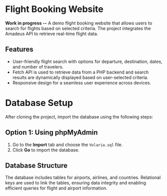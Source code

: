 # Flight Booking Website
**Work in progress --**
A demo flight booking website that allows users to search for flights based on selected criteria. The project integrates the Amadeus API to retrieve real-time flight data.

## Features

- User-friendly flight search with options for departure, destination, dates, and number of travelers.
- Fetch API is used to retrieve data from a PHP backend and search results are dynamically displayed based on user-selected criteria.
- Responsive design for a seamless user experience across devices.

# Database Setup

After cloning the project, import the database using the following steps:

## Option 1: Using phpMyAdmin

1. Go to the **Import** tab and choose the `Volaria.sql` file.
2. Click **Go** to import the database.

## Database Structure

The database includes tables for airports, airlines, and countries. Relational keys are used to link the tables, ensuring data integrity and enabling efficient queries for flight and airport information.

